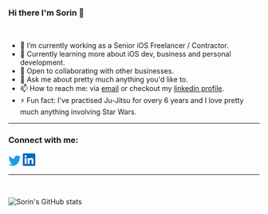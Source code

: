 ### Hi there I'm Sorin 👋

<br/>

- 🔭 I’m currently working as a Senior iOS Freelancer / Contractor.
- 🌱 Currently learning more about iOS dev, business and personal development.
- 🤝 Open to collaborating with other businesses.
- 💬 Ask me about pretty much anything you'd like to.
- 📫 How to reach me: via [email][email] or checkout my [linkedin profile][linkedin].
- ⚡ Fun fact: I've practised Ju-Jitsu for overy 6 years and I love pretty much anything involving Star Wars.

---

### Connect with me:

<a href="https://twitter.com/sorin_miroiu"><img alt="Twitter" width="25px" src="./res/twitter-icon.svg"></a>
<a href="https://www.linkedin.com/in/sorin-miroiu"><img alt="Twitter" width="25px" src="./res/linkedin-icon.svg"></a>

---

<br/>

![Sorin's GitHub stats][github-stats]

<br/>

[twitter]: https://twitter.com/sorin_miroiu
[linkedin]: https://www.linkedin.com/in/sorin-miroiu/
[email]: mailto:sorinmiroiu.sm@gmail.com
[github-stats]: https://github-readme-stats.vercel.app/api?username=sorinmiroiu97&show_icons=true&theme=github_dark&hide_border=false&border_radius=25&border_color=58A6FF&count_private=true&custom_title=Sorin's%20Github%20Stats
